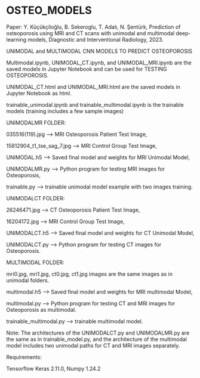 # OSTEO_MODELS
Paper: Y. Küçükçiloğlu, B. Sekeroglu, T. Adalı, N. Şentürk, Prediction of osteoporosis using MRI and CT scans with unimodal and multimodal deep-learning models, Diagnostic and Interventional Radiology, 2023.


UNIMODAL and MULTIMODAL CNN MODELS TO PREDICT OSTEOPOROSIS

Multimodal.ipynb, UNIMODAL_CT.ipynb, and UNIMODAL_MRI.ipynb are the saved models in Jupyter Notebook and can be used for TESTING OSTEOPOROSIS.

UNIMODAL_CT.html and UNIMODAL_MRI.html are the saved models in Jupyter Notebook as html.

trainable_unimodal.ipynb and trainable_multimodal.ipynb is the trainable models (training includes a few sample images)

UNIMODALMR FOLDER: 

035516(119).jpg --> MRI Osteoporosis Patient Test Image, 

15812904_t1_tse_sag_7.jpg --> MRI Control Group Test Image, 


UNIMODAL.h5 --> Saved final model and weights for MRI Unimodal Model, 

UNIMODALMR.py --> Python program for testing MRI images for Osteoporosis,

trainable.py --> trainable unimodal model example with two images training.


UNIMODALCT FOLDER: 

26246471.jpg --> CT Osteoporosis Patient Test Image, 

16204172.jpg --> MRI Control Group Test Image, 

UNIMODALCT.h5 --> Saved final model and weights for CT Unimodal Model, 

UNIMODALCT.py --> Python program for testing CT images for Osteoporosis.


MULTIMODAL FOLDER: 

mri0.jpg, mri1.jpg, ct0.jpg, ct1.jpg images are the same images as in unimodal folders.

multimodal.h5 --> Saved final model and weights for MRI multimodal Model, 

multimodal.py --> Python program for testing CT and MRI images for Osteoporosis as multimodal.

trainable_multimodal.py --> trainable multimodal model.

Note: The architectures of the UNIMODALCT.py and UNIMODALMR.py are the same as in trainable_model.py, and the architecture of the multimodal model includes two unimodal paths for CT and MRI images separately.


Requirements:

Tensorflow Keras 2.11.0, Numpy 1.24.2

